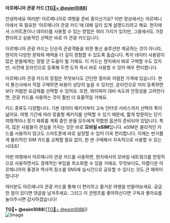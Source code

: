 **아르메니아 관광 카드 [[TG💪+ @esim1088](https://t.me/s/esim1088)]**

안녕하세요 여러분! 아르메니아로 여행을 준비 중이신가요? 이번 영상에서는 아르메니아에서 꼭 필요한 '아르메니아 관광 카드'에 대해 깊이 있게 설명드리려고 해요. 현지에서 스마트폰이나 데이터를 사용할 수 있는 방법은 여러 가지가 있지만, 그중에서도 가장 편리하고 실용적인 선택은 바로 이 관광 카드입니다.

아르메니아 관광 카드는 단순히 관광객들을 위한 통신 솔루션만 제공하는 것이 아니라, 현지의 다양한 문화와 매력을 더 깊이 경험할 수 있도록 돕습니다. 특히 데이터 사용량이 많은 분들에게는 정말 큰 도움이 될 거예요. 이 카드는 현지에서 바로 구매할 수도 있지만, 사전에 온라인으로 등록해 두면 도착 즉시 바로 사용할 수 있어 매우 편리합니다.

아르메니아 관광 카드의 장점은 무엇보다도 간단한 절차와 저렴한 가격에 있습니다. 현지 통신사에서 직접 구매하면 비용이 상당히 높을 수 있지만, 온라인으로 미리 등록하면 보다 저렴한 요금제를 선택할 수 있어요. 또한, 와이파이 대비 속도와 안정성을 고려한다면, 관광 카드를 사용하는 것이 훨씬 더 효율적일 거예요.

카드 종류도 다양합니다. 기본 데이터 패키지부터 고속 인터넷 서비스까지 선택의 폭이 넓어요. 여행 기간에 따라 맞춤형 패키지를 선택할 수 있기 때문에, 짧게 방문하는 단기 여행객이나 장기 체류를 계획 중인 분들 모두에게 적합한 옵션이 준비되어 있답니다. 특히, 많은 사람들이 관심을 가지는 것은 바로 **모바일 eSIM**입니다. eSIM은 물리적인 카드를 사용하지 않고도 스마트폰에 바로 설정할 수 있어 더욱 편리합니다. 이제는 번거롭게 물리적인 SIM 카드를 교체할 필요 없이, 한 번 구매해서 지속적으로 사용할 수 있는 시대죠!

이번 여행에서 아르메니아 관광 카드를 사용하면, 현지에서의 모바일 네트워크를 안정적으로 사용하면서도 경제적인 부담을 최소화할 수 있을 거예요. 무엇보다도, 아름다운 아르메니아의 풍경과 역사적 장소를 SNS에 실시간으로 공유할 수 있다는 것도 큰 매력이랍니다!

여러분도 아르메니아 관광 카드를 통해 더 편리하고 즐거운 여행을 만들어보세요. 궁금한 점이 있다면 댓글을 남겨주세요. 그리고 이 콘텐츠를 좋아하신다면 구독과 좋아요를 눌러주시면 감사하겠습니다! 

**TG💪+ @esim1088**([[TG💪+ @esim1088](https://t.me/s/esim1088)])  
![Image](https://i.postimg.cc/Y0z9fWf4/image.png)
